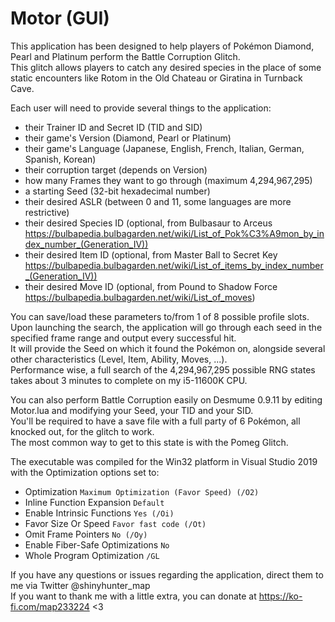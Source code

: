 # Motor (GUI)
This application has been designed to help players of Pokémon Diamond, Pearl and Platinum perform the Battle Corruption Glitch.  
This glitch allows players to catch any desired species in the place of some static encounters like Rotom in the Old Chateau or Giratina in Turnback Cave. 

Each user will need to provide several things to the application:  

- their Trainer ID and Secret ID (TID and SID)
- their game's Version (Diamond, Pearl or Platinum)
- their game's Language (Japanese, English, French, Italian, German, Spanish, Korean)
- their corruption target (depends on Version)
- how many Frames they want to go through (maximum 4,294,967,295)
- a starting Seed (32-bit hexadecimal number)
- their desired ASLR (between 0 and 11, some languages are more restrictive)
- their desired Species ID (optional, from Bulbasaur to Arceus https://bulbapedia.bulbagarden.net/wiki/List_of_Pok%C3%A9mon_by_index_number_(Generation_IV))
- their desired Item ID (optional, from Master Ball to Secret Key https://bulbapedia.bulbagarden.net/wiki/List_of_items_by_index_number_(Generation_IV))
- their desired Move ID (optional, from Pound to Shadow Force https://bulbapedia.bulbagarden.net/wiki/List_of_moves)

You can save/load these parameters to/from 1 of 8 possible profile slots.
Upon launching the search, the application will go through each seed in the specified frame range and output every successful hit.  
It will provide the Seed on which it found the Pokémon on, alongside several other characteristics (Level, Item, Ability, Moves, ...).  
Performance wise, a full search of the 4,294,967,295 possible RNG states takes about 3 minutes to complete on my i5-11600K CPU.  

You can also perform Battle Corruption easily on Desmume 0.9.11 by editing Motor.lua and modifying your Seed, your TID and your SID.  
You'll be required to have a save file with a full party of 6 Pokémon, all knocked out, for the glitch to work.  
The most common way to get to this state is with the Pomeg Glitch.  

The executable was compiled for the Win32 platform in Visual Studio 2019 with the Optimization options set to:  
- Optimization ``Maximum Optimization (Favor Speed) (/O2)``
- Inline Function Expansion ``Default``
- Enable Intrinsic Functions ``Yes (/Oi)``
- Favor Size Or Speed ``Favor fast code (/Ot)``
- Omit Frame Pointers ``No (/Oy)``
- Enable Fiber-Safe Optimizations ``No``
- Whole Program Optimization ``/GL``  

If you have any questions or issues regarding the application, direct them to me via Twitter @shinyhunter_map  
If you want to thank me with a little extra, you can donate at https://ko-fi.com/map233224 <3
